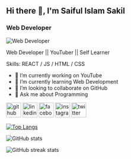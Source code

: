 ## Hi there 👋, I'm Saiful Islam Sakil
### Web Developer
![Web Developer](https://pbs.twimg.com/profile_banners/1684569519287865345/1693463224/600x200)


Web Developer || YouTuber || Self Learner

Skills: REACT / JS / HTML / CSS

- 🔭 I’m currently working on YouTube 
- 🌱 I’m currently learning Web Development 
- 👯 I’m looking to collaborate on GitHub 
- 💬 Ask me about Programming 


[<img src='https://cdn.jsdelivr.net/npm/simple-icons@3.0.1/icons/github.svg' alt='github' height='40'>](https://github.com/saifulwebp)  [<img src='https://cdn.jsdelivr.net/npm/simple-icons@3.0.1/icons/linkedin.svg' alt='linkedin' height='40'>](https://www.linkedin.com/in/saifulwebp/)  [<img src='https://cdn.jsdelivr.net/npm/simple-icons@3.0.1/icons/facebook.svg' alt='facebook' height='40'>](https://www.facebook.com/saifulwebp)  [<img src='https://cdn.jsdelivr.net/npm/simple-icons@3.0.1/icons/instagram.svg' alt='instagram' height='40'>](https://www.instagram.com/saifulwebp/)  [<img src='https://cdn.jsdelivr.net/npm/simple-icons@3.0.1/icons/twitter.svg' alt='twitter' height='40'>](https://twitter.com/saifulwebp)  

[![Top Langs](https://github-readme-stats.vercel.app/api/top-langs/?username=saifulwebp)](https://github.com/anuraghazra/github-readme-stats)

![GitHub stats](https://github-readme-stats.vercel.app/api?username=saifulwebp&show_icons=true)  

![GitHub streak stats](https://streak-stats.demolab.com/?user=saifulwebp)
